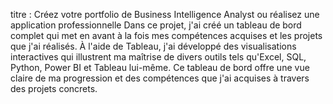titre : Créez votre portfolio de Business Intelligence Analyst ou réalisez une application professionnelle
Dans ce projet, j'ai créé un tableau de bord complet qui met en avant à la fois mes compétences acquises et les projets que j'ai réalisés. À l'aide de Tableau, j'ai développé des visualisations interactives qui illustrent ma maîtrise de divers outils tels qu'Excel, SQL, Python, Power BI et Tableau lui-même. Ce tableau de bord offre une vue claire de ma progression et des compétences que j'ai acquises à travers des projets concrets.

